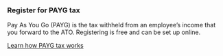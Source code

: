 ### Register for PAYG tax

Pay As You Go (PAYG) is the tax withheld from an employee’s income that you forward to the ATO. Registering is free and can be set up online.

[Learn how PAYG tax works](#)
